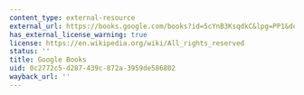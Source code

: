 ```yaml
---
content_type: external-resource
external_url: https://books.google.com/books?id=5cYnB3KsqdkC&lpg=PP1&dq=State%2C%20space%2C%20world%3A%20selected%20essays&pg=PA196#v=onepage&q&f=false
has_external_license_warning: true
license: https://en.wikipedia.org/wiki/All_rights_reserved
status: ''
title: Google Books
uid: 0c2772c5-d287-439c-872a-3959de586802
wayback_url: ''
---
```

